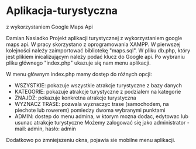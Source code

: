 # Aplikacja-turystyczna
z wykorzystaniem Google Maps Api

Damian Nasiadko
Projekt aplikacji turystycznej z wykorzystaniem google maps api. W pracy skorzystano z oprogramowania XAMPP. W pierwszej kolejności należy zaimportować bibliotekę "maps.sql". W pliku db.php, który jest plikiem inicalizującym należy podać klucz do Google api. Po wybraniu pliku głównego "index.php" ukazuje się nam menu aplikacji. 

W menu głównym index.php mamy dostęp do różnych opcji:
- WSZYSTKIE: pokazuje wszystkie atrakcje turystyczne z bazy danych
- KATEGORIE: pokazuje atrakcje turystyczne z podzialem na kategorie
- ZNAJDZ: pokazuje konkretna atrakcje turystyczna
- WYZNACZ TRASE: pozwala wyznaczyc trase (samochodem, na piechote lub rowerem) pomiedzy dwoma wybranymi punktami
- ADMIN: dostep do menu admina, w ktorym mozna dodac, edytowac lub usunac atrakcje turystyczne
 Możemy zalogować się jako administrator - mail: admin, hasło: admin

Dodatkowo po zmniejszeniu okna, pojawia sie mobilne menu aplikacji.
